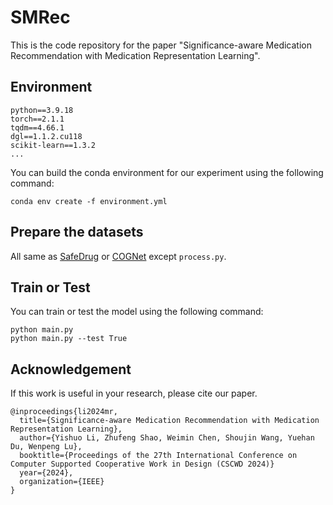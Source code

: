# SMRec

This is the code repository for the paper "Significance-aware Medication Recommendation with Medication Representation Learning".

## Environment
```
python==3.9.18
torch==2.1.1
tqdm==4.66.1
dgl==1.1.2.cu118
scikit-learn==1.3.2
...
```
You can build the conda environment for our experiment using the following command:
```
conda env create -f environment.yml
```



## Prepare the datasets

All same as [SafeDrug](https://github.com/ycq091044/SafeDrug/) or [COGNet](https://github.com/BarryRun/COGNet) except `process.py`.



## Train or Test


You can train or test the model using the following command:
```
python main.py
python main.py --test True
```

## Acknowledgement
If this work is useful in your research, please cite our paper.

```
@inproceedings{li2024mr,
  title={Significance-aware Medication Recommendation with Medication Representation Learning},
  author={Yishuo Li, Zhufeng Shao, Weimin Chen, Shoujin Wang, Yuehan Du, Wenpeng Lu},
  booktitle={Proceedings of the 27th International Conference on Computer Supported Cooperative Work in Design (CSCWD 2024)}
  year={2024},
  organization={IEEE}
}
```
